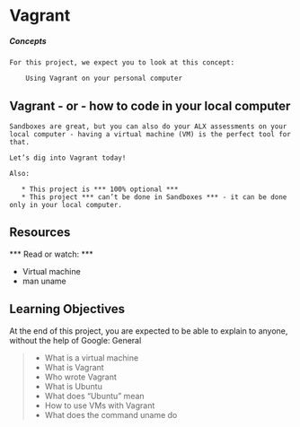 # Vagrant

##### Concepts ######
```
For this project, we expect you to look at this concept:

    Using Vagrant on your personal computer
```
## Vagrant - or - how to code in your local computer
~~~
Sandboxes are great, but you can also do your ALX assessments on your local computer - having a virtual machine (VM) is the perfect tool for that.

Let’s dig into Vagrant today!

Also:

   * This project is *** 100% optional ***
   * This project *** can’t be done in Sandboxes *** - it can be done only in your local computer.
~~~
## Resources

*** Read or watch: ***

   *  Virtual machine
   *  man uname

## Learning Objectives

At the end of this project, you are expected to be able to explain to anyone, without the help of Google:
General

   > * What is a virtual machine
   > * What is Vagrant
   > * Who wrote Vagrant
   > * What is Ubuntu
   > * What does “Ubuntu” mean
   > * How to use VMs with Vagrant
   > * What does the command uname do

